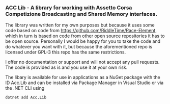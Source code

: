 ### ACC Lib - A library for working with Assetto Corsa Competizione Broadcasting and Shared Memory interfaces.

The library was written for my own purposes but because it uses some code based on code from https://github.com/RiddleTime/Race-Element, which in turn is based on code from other open source repositories it has to be open source.
Personally I would be happy for you to take the code and do whatever you want with it, but because the aforementioned repo is licensed under GPL-3 this repo has the same restrictions.

I offer no documentation or support and will not accept any pull requests.  The code is provided as is and you use it at your own risk.

The libary is available for use in applications as a NuGet package with the ID Acc.Lib and can be installed via Package Manager in Visual Studio or via the .NET CLI using

```
dotnet add Acc.Lib
```